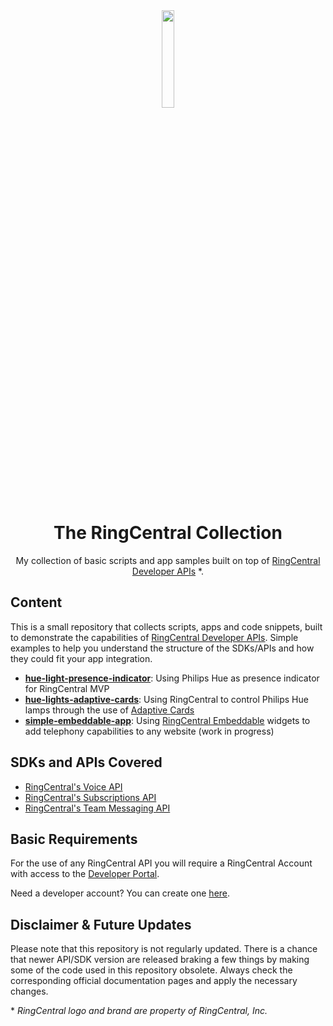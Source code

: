<div align="center">
  
<img src="https://avatars.githubusercontent.com/u/6549285?s=200&v=4" align="center" width=20% height=20%>

# The RingCentral Collection
My collection of basic scripts and app samples built on top of [RingCentral Developer APIs](https://developers.ringcentral.com/) \*. 

</div>

## Content

This is a small repository that collects scripts, apps and code snippets, built to demonstrate the capabilities of [RingCentral Developer APIs](https://developers.ringcentral.com/). Simple examples to help you understand the structure of the SDKs/APIs and how they could fit your app integration.

* **[hue-light-presence-indicator](https://github.com/fleitao/the-ringcentral-collection/tree/main/hue-light-presence-indicator)**: Using Philips Hue as presence indicator for RingCentral MVP
* **[hue-lights-adaptive-cards](https://github.com/fleitao/the-ringcentral-collection/tree/main/hue-lights-adaptive-cards)**: Using RingCentral to control Philips Hue lamps through the use of [Adaptive Cards](https://developers.ringcentral.com/guide/team-messaging/adaptive-cards)
* **[simple-embeddable-app](https://github.com/fleitao/the-ringcentral-collection/tree/main/simple-embeddable-app)**: Using [RingCentral Embeddable](https://developers.ringcentral.com/embeddable-voice.html) widgets to add telephony capabilities to any website (work in progress)


## SDKs and APIs Covered

* [RingCentral's Voice API](https://developers.ringcentral.com/guide/voice)
* [RingCentral's Subscriptions API](https://developers.ringcentral.com/guide/notifications)
* [RingCentral's Team Messaging API](https://developers.ringcentral.com/guide/team-messaging)

## Basic Requirements 

For the use of any RingCentral API you will require a RingCentral Account with access to the [Developer Portal](https://developers.ringcentral.com/). 

Need a developer account? You can create one [here](https://developers.ringcentral.com/free-tier-sign-up.html).

## Disclaimer & Future Updates

Please note that this repository is not regularly updated. There is a chance that newer API/SDK version are released braking a few things by making some of the code used in this repository obsolete. Always check the corresponding official documentation pages and apply the necessary changes.





\* _RingCentral logo and brand are property of RingCentral, Inc._
